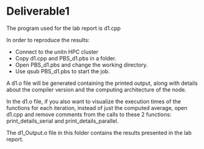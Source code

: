 # Deliverable1

The program used for the lab report is d1.cpp

In order to reproduce the results:
- Connect to the unitn HPC cluster
- Copy d1.cpp and PBS_d1.pbs in a folder.
- Open PBS_d1.pbs and change the working directory.
- Use qsub PBS_d1.pbs to start the job. 

A d1.o file will be generated containing the printed output, along with details about
the compiler version and the computing architecture of the node.


In the d1.o file, if you also want to visualize the execution times of the functions for 
each iteration, instead of just the computed average, open d1.cpp and remove comments 
from the calls to these 2 functions: print_details_serial and print_details_parallel.

The d1_Output.o file in this folder contains the results presented in the lab report.
